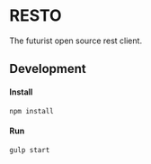 # RESTO

The futurist open source rest client.


## Development

#### Install

```
npm install
```
#### Run

```
gulp start
```
